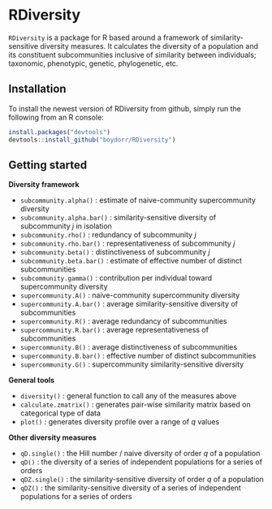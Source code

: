 # RDiversity

`RDiversity` is a package for R based around a framework of similarity-sensitive diversity measures. It calculates the diversity of a population and its constituent subcommunities inclusive of similarity between individuals; taxonomic, phenotypic, genetic, phylogenetic, etc. 

## Installation

To install the newest version of RDiversity from github, simply run the following from an R console:
```r
install.packages("devtools")
devtools::install_github("boydorr/RDiversity")
```

## Getting started

**Diversity framework**
* `subcommunity.alpha()` : estimate of naive-community supercommunity diversity 
* `subcommunity.alpha.bar()` : similarity-sensitive diversity of subcommunity *j* in isolation
* `subcommunity.rho()` : redundancy of subcommunity *j*
* `subcommunity.rho.bar()` : representativeness of subcommunity *j*
* `subcommunity.beta()` : distinctiveness of subcommunity *j*
* `subcommunity.beta.bar()` : estimate of effective number of distinct subcommunities
* `subcommunity.gamma()` : contribution per individual toward supercommunity diversity 
* `supercommunity.A()` : naive-community supercommunity diversity 
* `supercommunity.A.bar()` : average similarity-sensitive diversity of subcommunities 
* `supercommunity.R()` : average redundancy of subcommunities
* `supercommunity.R.bar()` : average representativeness of subcommunities
* `supercommunity.B()` : average distinctiveness of subcommunities
* `supercommunity.B.bar()` : effective number of distinct subcommunities 
* `supercommunity.G()` : supercommunity similarity-sensitive diversity 

**General tools**
* `diversity()` : general function to call any of the measures above
* `calculate.zmatrix()` : generates pair-wise similarity matrix based on categorical type of data
* `plot()` : generates diversity profile over a range of *q* values 

**Other diversity measures**
* `qD.single()` : the Hill number / naive diversity of order *q* of a population
* `qD()` : the diversity of a series of independent populations for a series of orders
* `qDZ.single()` : the similarity-sensitive diversity of order *q* of a population
* `qDZ()` : the similarity-sensitive diversity of a series of independent populations for a series of orders

